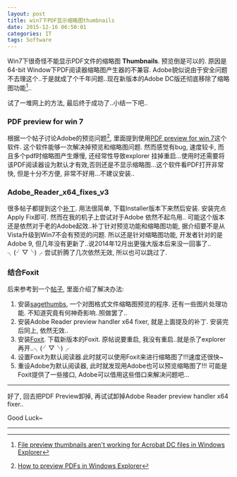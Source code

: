 ```yaml
---
layout: post
title: win7下PDF显示缩略图thumbnails
date: 2015-12-16 06:50:01
categories: IT
tags: Software
---
```


Win7下很奇怪不能显示PDF文件的缩略图 **Thumbnails**. 预览倒是可以的. 原因是64-bit Window下PDF阅读器缩略图产生器的不兼容. Adobe貌似说由于安全问题不去理这个..于是就成了个千年问题..现在新版本的Adobe DC版还彻底移除了缩略图功能[^adobedcremove]..

试了一堆网上的方法, 最后终于成功了..小结一下吧..

### PDF preview for win 7

根据一个帖子讨论Adobe的预览问题[^preview], 里面提到使用[PDF preview for win 7](http://www.win7pdf.com/pdf-preview.html)这个软件. 这个软件能够一次解决掉预览和缩略图问题. 然而感觉有bug, 速度较卡, 而且多个pdf时缩略图产生爆慢, 还经常性导致explorer 挂掉重启...使用时还需要将该PDF阅读器设为默认才有效,否则还是不显示缩略图...这个软件看PDF打开非常快, 但是十分不方便, 非常不好用...不建议安装..

### Adobe\_Reader\_x64_fixes\_v3

很多帖子都提到这个[补丁](http://www.pretentiousname.com/adobe_pdf_x64_fix/). 用法很简单, 下载Installer版本下来然后安装. 安装完点Apply Fix即可. 然而在我的机子上尝试对于Adobe 依然不起鸟用.. 可能这个版本还是依然对于老的Adobe起效..补丁针对预览功能和缩略图功能, 据介绍要不是从Vista升级到Win7不会有预览的问题. 所以还是针对缩略图功能, 开发者针对的是Adobe 9,  但几年没有更新了..说2014年12月出更强大版本后来没一回事了.. ╮(╯▽╰)╭ 尝试折腾了几次依然无效, 所以也可以跳过了. 

### 结合Foxit

后来参考到一个[帖子](https://forums.adobe.com/thread/1812515?start=80&tstart=0), 里面介绍了解决办法:

1. 安装[sagethumbs](http://sourceforge.net/projects/sagethumbs/), 一个对图格式文件缩略图预览的程序. 还有一些图片处理功能. 不知道究竟有何神奇影响..照做罢了..
2. 安装Adobe Reader preview handler x64 fixer, 就是上面提及的补丁. 安装完后同上, 依然无效..
3. 安装[Foxit](https://www.foxitsoftware.com/). 下载新版本的Foxit. 原帖说要重启, 我没有重启..就是杀了explorer再开..╮(╯▽╰)╭ 
4. 设置Foxit为默认阅读器.此时就可以使用Foxit来进行缩略图了!!!速度还很快~
5. 重设Adobe为默认阅读器, 此时就发现用Adobe也可以预览缩略图了!!! 可能是Foxit提供了一些接口, Adobe可以借用这些借口来解决问题吧...

-------

好了, 回去把PDF Preview卸掉, 再试试卸掉Adobe Reader preview handler x64 fixer..

Good Luck~

[^adobedcremove]: [File preview thumbnails aren't working for Acrobat DC files in Windows Explorer](https://forums.adobe.com/thread/1812515)

[^preview]: [How to preview PDFs in Windows Explorer](http://www.pcworld.com/article/2082239/how-to-preview-pdfs-in-windows-explorer.html)


------
